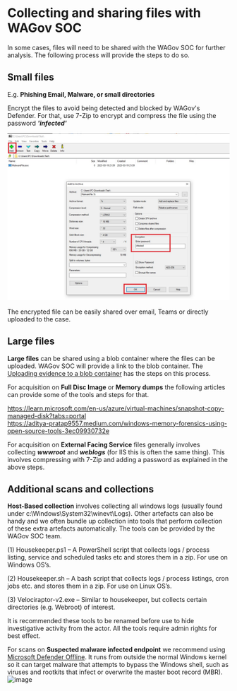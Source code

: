 # Collecting and sharing files with WAGov SOC  

In some cases, files will need to be shared with the WAGov SOC for further analysis. The following process will provide the steps to do so.

## Small files 

E.g. **Phishing Email, Malware, or small directories**

Encrypt the files to avoid being detected and blocked by WAGov's Defender. For that, use 7-Zip to encrypt and compress the file using the password **_'infected'_** 

![7-Zip](../images/7zipUsage.png)

The encrypted file can be easily shared over email, Teams or directly uploaded to the case. 

## Large files

**Large files** can be shared using a blob container where the files can be uploaded. WAGov SOC will provide a link to the blob container. The [Uploading evidence to a blob container](https://wagov.github.io/wasocshared/#/docs/collecting-evidence) has the steps on this process. 

For acquisition on **Full Disc Image** or **Memory dumps** the following articles can provide some of the tools and steps for that. 

https://learn.microsoft.com/en-us/azure/virtual-machines/snapshot-copy-managed-disk?tabs=portal  
https://aditya-pratap9557.medium.com/windows-memory-forensics-using-open-source-tools-3ec09930732e

For acquisition on **External Facing Service** files generally involves collecting **_wwwroot_** and **_weblogs_** (for IIS this is often the same thing). This involves compressing with 7-Zip and adding a password as explained in the above steps.

## Additional scans and collections

**Host-Based collection** involves collecting all windows logs (usually found under c:\Windows\System32\winevt\Logs\). Other artefacts can also be handy and we often bundle up collection into tools that perform collection of these extra artefacts automatically. The tools can be provided by the WAGov SOC team. 

(1) Housekeeper.ps1 – A PowerShell script that collects logs / process listing, service and scheduled tasks etc and stores them in a zip. For use on Windows OS’s.

(2) Housekeeper.sh – A bash script that collects logs / process listings, cron jobs etc. and stores them in a zip. For use on Linux OS’s.

(3) Velociraptor-v2.exe – Similar to housekeeper, but collects certain directories (e.g. Webroot) of interest.

It is recommended these tools to be renamed before use to hide investigative activity from the actor. All the tools require admin rights for best effect. 

For scans on **Suspected malware infected endpoint** we recommend using [Microsoft Defender Offline](https://learn.microsoft.com/en-us/microsoft-365/security/defender-endpoint/microsoft-defender-offline?view=o365-worldwide). It runs from outside the normal Windows kernel so it can target malware that attempts to bypass the Windows shell, such as viruses and rootkits that infect or overwrite the master boot record (MBR).
![image](https://user-images.githubusercontent.com/112471287/226239228-5cbb530b-1896-4b18-bc48-f9835c09f287.png)
